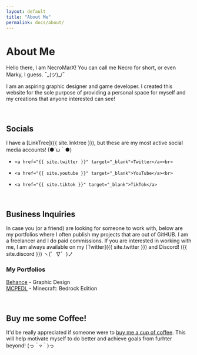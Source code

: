```yaml
---
layout: default
title: "About Me"
permalink: docs/about/
---
```

# About Me

Hello there, I am NecroMarX! You can call me Necro for short, or even Marky, I guess. ¯\_(ツ)_/¯

I am an aspiring graphic designer and game developer. I created this website for the sole purpose of providing a personal space for myself and my creations that anyone interested can see!

<br>

## Socials

I have a [LinkTree]({{ site.linktree }}), but these are my most active social media accounts! (●´ω｀●)

-     <a href="{{ site.twitter }}" target="_blank">Twitter</a><br>
-     <a href="{{ site.youtube }}" target="_blank">YouTube</a><br>
-     <a href="{{ site.tiktok }}" target="_blank">TikTok</a>

<br>

## Business Inquiries

In case you (or a friend) are looking for someone to work with, below are my portfolios where I often publish my projects that are out of GitHUB. I am a freelancer and I do paid commissions. If you are interested in working with me, I am always available on my [Twitter]({{ site.twitter }}) and Discord! ({{ site.discord }}) ヽ(゜∇゜)ノ

### My Portfolios

<a href="{{ site.behance }}" target="_blank">Behance</a> - Graphic Design<br>
<a href="{{ site.mcpedl }}" target="_blank">MCPEDL</a> - Minecraft: Bedrock Edition

<br>

## Buy me some Coffee!

It'd be really appreciated if someone were to <a href="{{ site.kofi }}" target="_blank">buy me a cup of coffee</a>. This will help motivate myself to do better and achieve goals from furhter beyond! (っ＾▿＾)っ
